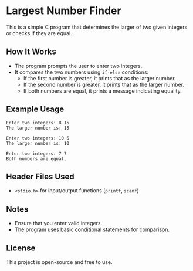 # Largest Number Finder

This is a simple C program that determines the larger of two given integers or checks if they are equal.

## How It Works
- The program prompts the user to enter two integers.
- It compares the two numbers using `if-else` conditions:
  - If the first number is greater, it prints that as the larger number.
  - If the second number is greater, it prints that as the larger number.
  - If both numbers are equal, it prints a message indicating equality.


## Example Usage
```
Enter two integers: 8 15
The larger number is: 15
```
```
Enter two integers: 10 5
The larger number is: 10
```
```
Enter two integers: 7 7
Both numbers are equal.
```

## Header Files Used
- `<stdio.h>` for input/output functions (`printf`, `scanf`)

## Notes
- Ensure that you enter valid integers.
- The program uses basic conditional statements for comparison.

## License
This project is open-source and free to use.